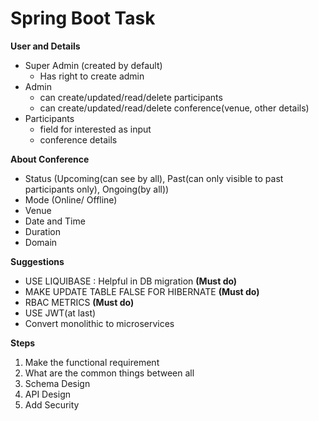 # Spring Boot Task

**User and Details**
- Super Admin (created by default)
  - Has right to create admin 
- Admin
  - can create/updated/read/delete participants
  - can create/updated/read/delete conference(venue, other details)
- Participants
  - field for interested as input 
  - conference details 

**About Conference**
- Status (Upcoming(can see by all), Past(can only visible to past participants only), Ongoing(by all))
- Mode (Online/ Offline)
- Venue 
- Date and Time
- Duration
- Domain

**Suggestions**
- USE LIQUIBASE : Helpful in DB migration **(Must do)**
- MAKE UPDATE TABLE FALSE FOR HIBERNATE **(Must do)**
- RBAC METRICS **(Must do)**
- USE JWT(at last) 
- Convert monolithic to microservices

**Steps**
1. Make the functional requirement
2. What are the common things between all 
3. Schema Design
4. API Design
5. Add Security